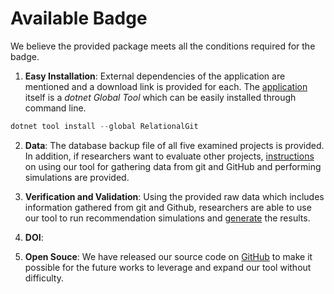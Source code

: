 # Available Badge

We believe the provided package meets all the conditions required for the badge.

1. **Easy Installation**: External dependencies of the application are mentioned and a download link is provided for each. The [application](https://www.nuget.org/packages/RelationalGit/) itself is a _dotnet Global Tool_ which can be easily installed through command line.

```powershell
dotnet tool install --global RelationalGit
```

2. **Data**: The database backup file of all five examined projects is provided. In addition, if researchers want to evaluate other projects, [instructions](https://github.com/CESEL/RelationalGit) on using our tool for gathering data from git and GitHub and performing simulations are provided. 


3. **Verification and Validation**: Using the provided raw data which includes information gathered from git and Github, researchers are able to use our tool to run recommendation simulations and [generate](https://github.com/CESEL/RelationalGit/tree/master/ReplicationPackage) the results. 

4. **DOI**: 

5. **Open Souce**: We have released our source code on [GitHub](https://github.com/CESEL/RelationalGit) to make it possible for the future works to leverage and expand our tool without difficulty.
